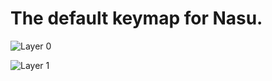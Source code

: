 # The default keymap for Nasu.

![Layer 0](https://i.imgur.com/kiNbHIb.png)

![Layer 1](https://i.imgur.com/ySPd0EL.png)
